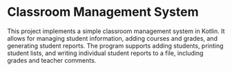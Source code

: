 # Classroom Management System

This project implements a simple classroom management system in Kotlin. It allows for managing student information, adding courses and grades, and generating student reports. The program supports adding students, printing student lists, and writing individual student reports to a file, including grades and teacher comments.

